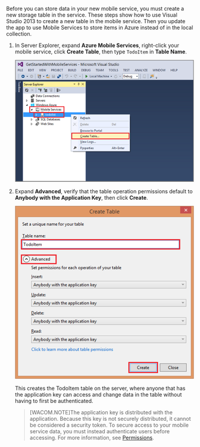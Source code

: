 

Before you can store data in your new mobile service, you must create a new storage table in the service. These steps show how to use Visual Studio 2013 to create a new table in the mobile service. Then you update the app to use Mobile Services to store items in Azure instead of in the local collection.


1. In Server Explorer, expand **Azure Mobile Services**, right-click your mobile service, click **Create Table**, then type `TodoItem` in **Table Name**.

	![create table in VS 2013](./media/mobile-services-create-new-table-vs2013/mobile-create-table-vs2013.png)

2. Expand **Advanced**, verify that the table operation permissions default to **Anybody with the Application Key**, then click **Create**. 

	![create table in VS 2013 part 2](./media/mobile-services-create-new-table-vs2013/mobile-create-table-vs2013-2.png)

	This creates the TodoItem table on the server, where anyone that has the application key can access and change data in the table without having to first be authenticated. 

	>[WACOM.NOTE]The application key is distributed with the application. Because this key is not securely distributed, it cannot be considered a security token. To secure access to your mobile service data, you must instead authenticate users before accessing. For more information, see [Permissions](http://msdn.microsoft.com/en-us/library/windowsazure/jj193161.aspx).



